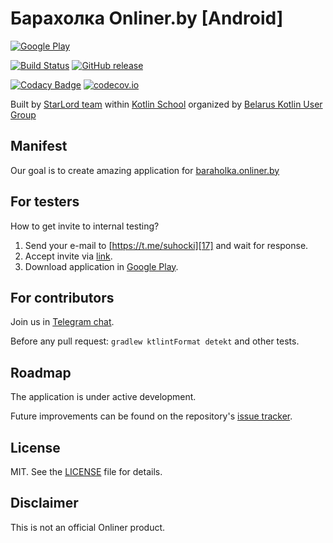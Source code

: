 Барахолка Onliner.by [Android]
=====
[![Google Play][2]][3]

[![Build Status][4]][5]
[![GitHub release][6]][7]

[![Codacy Badge][8]][9]
[![codecov.io][10]][11]

Built by [StarLord team][12] within [Kotlin School][14] organized by [Belarus Kotlin User Group][15] 

Manifest
-------
Our goal is to create amazing application for [baraholka.onliner.by][19]

For testers
-------
How to get invite to internal testing?
1. Send your e-mail to [https://t.me/suhocki][17] and wait for response.
2. Accept invite via [link][18].
3. Download application in [Google Play][3].

For contributors
-------
Join us in [Telegram chat][16].

Before any pull request: ```gradlew ktlintFormat detekt``` and other tests.  

Roadmap
-------
The application is under active development. 

Future improvements can be found on the repository's
[issue tracker][13].

License
-------
MIT. See the [LICENSE][1] file for details.

Disclaimer
---------
This is not an official Onliner product.

[1]: https://github.com/suhocki/starlord/blob/develop/LICENSE
[2]: https://img.shields.io/badge/-internal-gray.svg?style=flat&logo=google-play&logoColor=white&style=flat-square&label=Google%20Play&color=brightgreen
[3]: https://play.google.com/store/apps/details?id=kt.school.starlord
[4]: https://travis-ci.org/suhocki/starlord.svg?branch=develop
[5]: https://travis-ci.org/suhocki/starlord
[6]: https://img.shields.io/github/release/suhocki/starlord.svg
[7]: https://github.com/suhocki/starlord/releases
[8]: https://api.codacy.com/project/badge/Grade/eb36fc141cbb4037846dc91ded0f4083
[9]: https://app.codacy.com/app/suhocki/starlord?utm_source=github.com&utm_medium=referral&utm_content=suhocki/starlord&utm_campaign=Badge_Grade_Dashboard
[10]: https://codecov.io/github/suhocki/starlord/branch/develop/graph/badge.svg
[11]: https://codecov.io/github/suhocki/starlord
[12]: https://github.com/suhocki/starlord/graphs/contributors
[13]: https://github.com/suhocki/starlord/issues?q=is%3Aopen+is%3Aissue+label%3Afeature
[14]: https://bkug.by/course/
[15]: https://bkug.by/
[16]: https://t.me/starlord_team
[17]: https://t.me/suhocki
[18]: https://play.google.com/apps/internaltest/4699859943304666267
[19]: https://baraholka.onliner.by/
